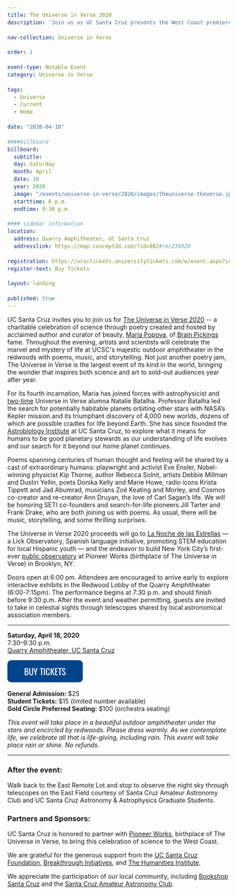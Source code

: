 ```yaml
---
title: The Universe in Verse 2020
description: 'Join us as UC Santa Cruz presents the West Coast premiere of Universe in Verse – a charitable celebration of science through poetry created and hosted by Maria Popova.'

nav-collection: Universe in Verse

order: 1

event-type: Notable Event
category: Universe in Verse

tags:
  - Universe
  - Current
  - Home

date: "2020-04-18"

####billboard
billboard:
  subtitle: 
  day: Saturday
  month: April
  date: 18
  year: 2020
  image: "/events/universe-in-verse/2020/images/theuniverse-theverse.jpg"
  starttime: 6 p.m.
  endtime: 9:30 p.m.

#### sidebar information
location:
  address: Quarry Amphitheater, UC Santa Cruz
  addresslink: https://map.concept3d.com/?id=882#!m/234920

registration: https://ucsctickets.universitytickets.com/w/event.aspx?id=1475
register-text: Buy Tickets

layout: landing

published: true
---
```


UC Santa Cruz invites you to join us for [The Universe in Verse 2020](https://www.brainpickings.org/the-universe-in-verse/) -- a charitable celebration of science through poetry created and hosted by acclaimed author and curator of beauty, [Maria Popova](https://www.brainpickings.org/about/), of [Brain Pickings](https://brainpickings.org/) fame. Throughout the evening, artists and scientists will celebrate the marvel and mystery of life at UCSC's majestic outdoor amphitheater in the redwoods with poems, music, and storytelling. Not just another poetry jam, The Universe in Verse is the largest event of its kind in the world, bringing the wonder that inspires both science and art to sold-out audiences year after year.

For its fourth incarnation, Maria has joined forces with astrophysicist and [two-time](https://www.brainpickings.org/2019/05/08/cecilia-payne-harvard-observatory-radio-talks/) Universe in Verse alumna Natalie Batalha. Professor Batalha led the search for potentially habitable planets orbiting other stars with NASA’s Kepler mission and its triumphant discovery of 4,000 new worlds, dozens of which are possible cradles for life beyond Earth. She has since founded the [Astrobiology Institute](https://science.ucsc.edu/groups-facilities/astrobiology/) at UC Santa Cruz, to explore what it means for humans to be good planetary stewards as our understanding of life evolves and our search for it beyond our home planet continues. 

Poems spanning centuries of human thought and feeling will be shared by a cast of extraordinary humans: playwright and activist Eve Ensler, Nobel-winning physicist Kip Thorne, author Rebecca Solnit, artists Debbie Millman and Dustin Yellin, poets Donika Kelly and Marie Howe, radio icons Krista Tippett and Jad Abumrad, musicians Zoë Keating and Morley, and Cosmos co-creator and re-creator Ann Druyan, the love of Carl Sagan’s life. We will be honoring SETI co-founders and search-for-life pioneers Jill Tarter and Frank Drake, who are both joining us with poems. As usual, there will be music, storytelling, and some thrilling surprises. 

The Universe in Verse 2020 proceeds will go to [La Noche de las Estrellas](https://www.ucolick.org/home/about/education/la_noche.shtml) — a Lick Observatory, Spanish language initiative, promoting STEM education for local Hispanic youth — and the endeavor to build New York City’s first-ever [public observatory](https://pioneerworks.org/initiatives/observatory-at-pioneer-works/) at Pioneer Works (birthplace of The Universe in Verse) in Brooklyn, NY.

Doors open at 6:00 pm. Attendees are encouraged to arrive early to explore interactive exhibits in the Redwood Lobby of the Quarry Amphitheater (6:00-7:15pm). The performance begins at 7:30 p.m. and should finish before 9:30 p.m.  After the event and weather permitting, guests are invited to take in celestial sights through telescopes shared by local astronomical association members.

***

**Saturday, April 18, 2020**<br />
7:30–9:30 p.m.<br />
[Quarry Amphitheater, UC Santa Cruz](https://map.concept3d.com/?id=882#!m/234920)

<a href="https://ucsctickets.universitytickets.com/w/event.aspx?id=1475">![Buy Tickets](images/button.png)</a>

**General Admission:** $25 <br />
**Student Tickets:** $15 (limited number available)<br />
**Gold Circle Preferred Seating:** $100 (orchestra seating)<br />

*This event will take place in a beautiful outdoor amphitheater under the stars and encircled by redwoods. Please dress warmly. As we contemplate life, we celebrate all that is life-giving, including rain. This event will take place rain or shine. No refunds.*

***

### After the event: 

Walk back to the East Remote Lot and stop to observe the night sky through telescopes on the East Field courtesy of Santa Cruz Amateur Astronomy Club and UC Santa Cruz Astronomy & Astrophysics Graduate Students.

### Partners and Sponsors:

UC Santa Cruz is honored to partner with [Pioneer Works](https://pioneerworks.org/), birthplace of The Universe in Verse, to bring this celebration of science to the West Coast.

We are grateful for the generous support from the [UC Santa Cruz Foundation](https://foundation.ucsc.edu/), [Breakthrough Initiatives](https://breakthroughinitiatives.org/), and [The Humanities Institute](https://thi.ucsc.edu/).

We appreciate the participation of our local community, including [Bookshop Santa Cruz](https://www.bookshopsantacruz.com/) and the [Santa Cruz Amateur Astronomy Club](https://www.astronomy.santa-cruz.ca.us/).
